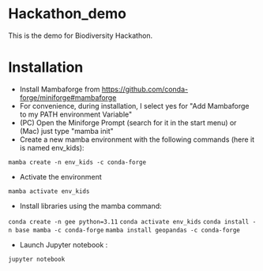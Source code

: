 # Hackathon_demo
This is the demo for Biodiversity Hackathon.

# Installation

-   Install Mambaforge from https://github.com/conda-forge/miniforge#mambaforge
-   For convenience, during installation, I select yes for "Add Mambaforge to my PATH environment Variable"
-   (PC) Open the Miniforge Prompt (search for it in the start menu) or (Mac) just type "mamba init"
-   Create a new mamba environment with the following commands (here it is named env_kids):

`mamba create -n env_kids -c conda-forge`

-   Activate the environment

`mamba activate env_kids`

-   Install libraries using the mamba command:

`conda create -n gee python=3.11`
`conda activate env_kids`
`conda install -n base mamba -c conda-forge`
`mamba install geopandas -c conda-forge`

-   Launch Jupyter notebook :

`jupyter notebook`
